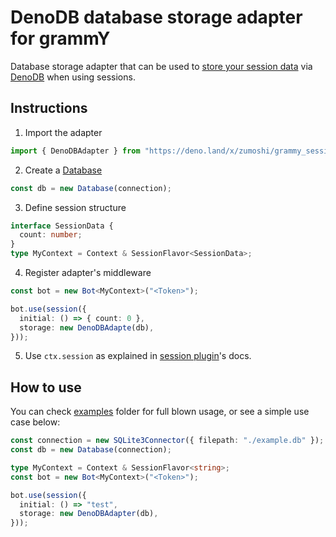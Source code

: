 # DenoDB database storage adapter for grammY

Database storage adapter that can be used to [store your session data](https://grammy.dev/plugins/session.html) via [DenoDB](https://github.com/eveningkid/denodb) when using sessions.

## Instructions

1. Import the adapter
```ts
import { DenoDBAdapter } from "https://deno.land/x/zumoshi/grammy_session_denodedb/mod.ts";
```
2. Create a [Database](https://github.com/eveningkid/denodb#first-steps)
```ts
const db = new Database(connection);
```
3. Define session structure
```ts
interface SessionData {
  count: number;
}
type MyContext = Context & SessionFlavor<SessionData>;
```
4. Register adapter's middleware
```ts
const bot = new Bot<MyContext>("<Token>");

bot.use(session({
  initial: () => { count: 0 },
  storage: new DenoDBAdapte(db),
}));
```
5. Use `ctx.session` as explained in [session plugin](https://grammy.dev/plugins/session.html)'s docs.

## How to use

You can check [examples](./examples) folder for full blown usage, or see a simple use case below:

```ts
const connection = new SQLite3Connector({ filepath: "./example.db" });
const db = new Database(connection);

type MyContext = Context & SessionFlavor<string>;
const bot = new Bot<MyContext>("<Token>");

bot.use(session({
  initial: () => "test",
  storage: new DenoDBAdapter(db),
}));
```
